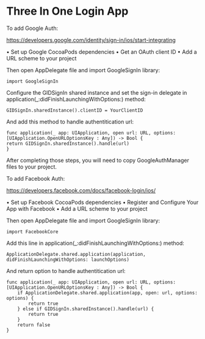 #  Three In One Login App
To add Google Auth:

https://developers.google.com/identity/sign-in/ios/start-integrating

• Set up Google CocoaPods dependencies
• Get an OAuth client ID
• Add a URL scheme to your project

Then open AppDelegate file and import GoogleSignIn library:
```
import GoogleSignIn
```
Configure the GIDSignIn shared instance and set the sign-in delegate in application(_:didFinishLaunchingWithOptions:) method:
```
GIDSignIn.sharedInstance().clientID = YourClientID
```
And add this method to handle authentitication url:
```
func application(_ app: UIApplication, open url: URL, options: [UIApplication.OpenURLOptionsKey : Any]) -> Bool {
return GIDSignIn.sharedInstance().handle(url)
}
```

After completing those steps, you will need to copy GoogleAuthManager files to your project.

To add Facebook Auth:

https://developers.facebook.com/docs/facebook-login/ios/

• Set up Facebook CocoaPods dependencies
• Register and Configure Your App with Facebook
• Add a URL scheme to your project

Then open AppDelegate file and import GoogleSignIn library:
```
import FacebookCore
```
Add this line in application(_:didFinishLaunchingWithOptions:) method:
```
ApplicationDelegate.shared.application(application, didFinishLaunchingWithOptions: launchOptions)
```
And return option to handle authentitication url:
```
func application(_ app: UIApplication, open url: URL, options: [UIApplication.OpenURLOptionsKey : Any]) -> Bool {
    if ApplicationDelegate.shared.application(app, open: url, options: options) {
        return true
    } else if GIDSignIn.sharedInstance().handle(url) {
        return true
    }
    return false
}
```

